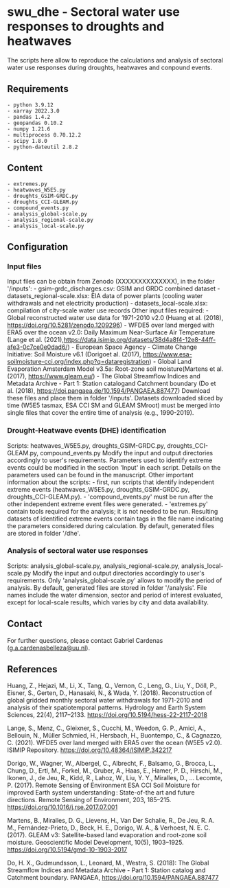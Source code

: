 # swu_dhe - Sectoral water use responses to droughts and heatwaves
The scripts here allow to reproduce the calculations and analysis of sectoral
water use responses during droughts, heatwaves and conpound events.

## Requirements
    - python 3.9.12
    - xarray 2022.3.0
    - pandas 1.4.2
    - geopandas 0.10.2
    - numpy 1.21.6
    - multiprocess 0.70.12.2
    - scipy 1.8.0
    - python-dateutil 2.8.2

## Content
    - extremes.py
    - heatwaves_W5E5.py
    - droughts_GSIM-GRDC.py
    - droughts_CCI-GLEAM.py
    - compound_events.py
    - analysis_global-scale.py
    - analysis_regional-scale.py
    - analysis_local-scale.py

## Configuration
### Input files
Input files can be obtain from Zenodo (XXXXXXXXXXXXXX), in the folder '/inputs':
    - gsim-grdc_discharges.csv: GSIM and GRDC combined dataset
    - datasets_regional-scale.xlsx: EIA data of power plants (cooling water withdrawals and net electricity production)
    - datasets_local-scale.xlsx: compilation of city-scale water use records
Other input files required:
    - Global reconstructed water use data for 1971-2010 v2.0 (Huang et al. (2018), https://doi.org/10.5281/zenodo.1209296)
    - WFDE5 over land merged with ERA5 over the ocean v2.0: Daily Maximum Near-Surface Air Temperature (Lange et al. (2021),https://data.isimip.org/datasets/38d4a8f4-12e8-44ff-afe3-0c7ce0e0dad6/)
    - European Space Agency - Climate Change Initiative: Soil Moisture v6.1 (Dorigoet al. (2017), https://www.esa-soilmoisture-cci.org/index.php?q=dataregistration)
    - Global Land Evaporation Amsterdam Model v3.5a: Root-zone soil moisture(Martens et al. (2017), https://www.gleam.eu/)
    - The Global Streamflow Indices and Metadata Archive - Part 1: Station catalogand Catchment boundary (Do et al. (2018), https://doi.pangaea.de/10.1594/PANGAEA.887477)
Download these files and place them in folder '/inputs'. Datasets downloaded sliced by time (W5E5 tasmax, ESA CCI SM and GLEAM SMroot) must be merged into single files that cover the entire time of analysis (e.g., 1990-2019).

### Drought-Heatwave events (DHE) identification
Scripts: heatwaves_W5E5.py, droughts_GSIM-GRDC.py, droughts_CCI-GLEAM.py, compound_events.py
Modify the input and output directories accordingly to user's requirements.
Parameters used to identify extreme events could be modified in the section 'Input' in each script. Details on the parameters used can be found in the manuscript.
Other important information about the scripts:
    - first, run scripts that identify independent extreme events (heatwaves_W5E5.py, droughts_GSIM-GRDC.py, droughts_CCI-GLEAM.py).
    - 'compound_events.py' must be run after the other independent extreme event files were generated.
    - 'extremes.py' contain tools required for the analysis; it is not needed to be run.
Resulting datasets of identified extreme events contain tags in the file name indicating the parameters considered during calculation.
By default, generated files are stored in folder '/dhe'.

### Analysis of sectoral water use responses
Scripts: analysis_global-scale.py, analysis_regional-scale.py, analysis_local-scale.py
Modify the input and output directories accordingly to user's requirements.
Only 'analysis_global-scale.py' allows to modify the period of analysis.
By default, generated files are stored in folder '/analysis'.
File names include the water dimension, sector and period of interest evaluated, except for local-scale results, which varies by city and data availability.

## Contact
For further questions, please contact Gabriel Cardenas (g.a.cardenasbelleza@uu.nl).

## References
Huang, Z., Hejazi, M., Li, X., Tang, Q., Vernon, C., Leng, G., Liu, Y., Döll, P.,
Eisner, S., Gerten, D., Hanasaki, N., & Wada, Y. (2018). Reconstruction of global
gridded monthly sectoral water withdrawals for 1971-2010 and analysis of their
spatiotemporal patterns. Hydrology and Earth System Sciences, 22(4), 2117–2133.
https://doi.org/10.5194/hess-22-2117-2018

Lange, S., Menz, C., Gleixner, S., Cucchi, M., Weedon, G. P., Amici, A., Bellouin,
N., Müller Schmied, H., Hersbach, H., Buontempo, C., & Cagnazzo, C. (2021). WFDE5
over land merged with ERA5 over the ocean (W5E5 v2.0). ISIMIP Repository.
https://doi.org/10.48364/ISIMIP.342217

Dorigo, W., Wagner, W., Albergel, C., Albrecht, F., Balsamo, G., Brocca, L., Chung,
D., Ertl, M., Forkel, M., Gruber, A., Haas, E., Hamer, P. D., Hirschi, M., Ikonen,
J., de Jeu, R., Kidd, R., Lahoz, W., Liu, Y. Y., Miralles, D., … Lecomte, P. (2017).
Remote Sensing of Environment ESA CCI Soil Moisture for improved Earth system
understanding : State-of-the art and future directions. Remote Sensing of Environment,
203, 185–215. https://doi.org/10.1016/j.rse.2017.07.001

Martens, B., Miralles, D. G., Lievens, H., Van Der Schalie, R., De Jeu, R. A. M.,
Fernández-Prieto, D., Beck, H. E., Dorigo, W. A., & Verhoest, N. E. C. (2017).
GLEAM v3: Satellite-based land evaporation and root-zone soil moisture. Geoscientific
Model Development, 10(5), 1903–1925. https://doi.org/10.5194/gmd-10-1903-2017

Do, H. X., Gudmundsson, L., Leonard, M., Westra, S. (2018): The Global Streamflow
Indices and Metadata Archive - Part 1: Station catalog and Catchment boundary. PANGAEA,
https://doi.org/10.1594/PANGAEA.887477 
